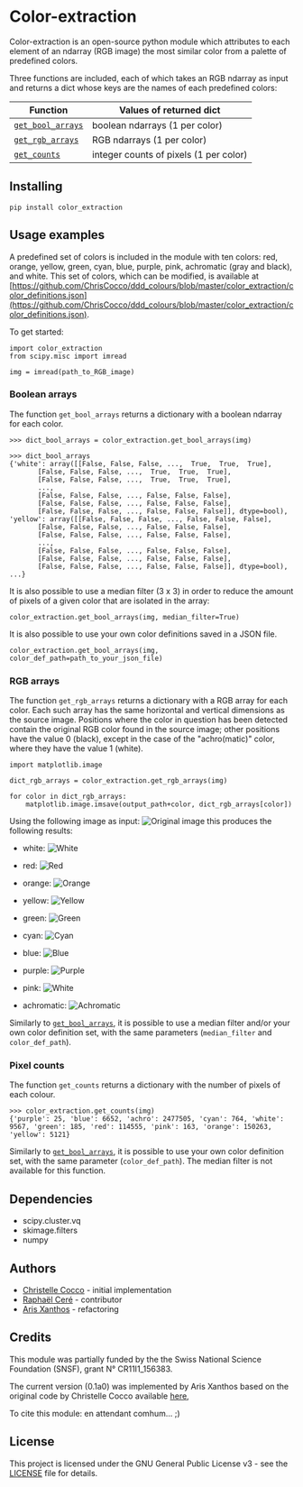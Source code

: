 
# Color-extraction

Color-extraction is an open-source python module which attributes to each element of an ndarray (RGB image) the most similar color from a palette of predefined colors.

Three functions are included, each of which takes an RGB ndarray as input and returns a dict whose keys are the names of each predefined colors:

Function | Values of returned dict
--- | ---
[`get_bool_arrays`](#boolean-array) | boolean ndarrays (1 per color)
[`get_rgb_arrays`](#rgb-arrays) | RGB ndarrays (1 per color)
[`get_counts`](#counts) | integer counts of pixels (1 per color)

## Installing

```
pip install color_extraction
```

## Usage examples

A predefined set of colors is included in the module with ten colors: red,
orange, yellow, green, cyan, blue, purple, pink, achromatic (gray and black),
and white. This set of colors, which can be modified, is available at
[https://github.com/ChrisCocco/ddd_colours/blob/master/color_extraction/color_definitions.json](https://github.com/ChrisCocco/ddd_colours/blob/master/color_extraction/color_definitions.json).

To get started:
```
import color_extraction
from scipy.misc import imread

img = imread(path_to_RGB_image)
```

[comment]: <> (RC: Comme il y a la demo dams le package, peut-être qu'il faudrait simplement dire coment lancer cette demo ici et ensuite on peut donner des détails comme ici-desous.)
[comment]: <> (AX: Personnellement je trouve bien comme ca.)

### Boolean arrays

[comment]: <> (RC: Je ne suis convaincu que ce soit nécessaire de donner l'output de cet exemple comme on dit déjà dans l'intro que cette fonction une ndarray bool poour chque couleur. Ce qui retourne ce que l'on appelle un mask par couleur.)
[comment]: <> (AX: l'exemple est parfaitement explicite, mais ça alourdit un peu la lecture en effet... Je trouverais plus utile de donner un exemple d'usage d'un tel masque. Quelque chose comme: "...returns a dictionary with a boolean ndarray for each color. Each such array has the same horizontal and vertical dimensions as the source image and can be thought of as a *mask* for the color in question." et on pourrait remplacer la partie de l'exemple qui affiche les arrays par un code qui les sauve, comme pour RGB plus bas, et afficher le résultat?)

The function `get_bool_arrays` returns a dictionary with a boolean ndarray for
each color.

```
>>> dict_bool_arrays = color_extraction.get_bool_arrays(img)

>>> dict_bool_arrays
{'white': array([[False, False, False, ...,  True,  True,  True],
       [False, False, False, ...,  True,  True,  True],
       [False, False, False, ...,  True,  True,  True],
       ...,
       [False, False, False, ..., False, False, False],
       [False, False, False, ..., False, False, False],
       [False, False, False, ..., False, False, False]], dtype=bool), 'yellow': array([[False, False, False, ..., False, False, False],
       [False, False, False, ..., False, False, False],
       [False, False, False, ..., False, False, False],
       ...,
       [False, False, False, ..., False, False, False],
       [False, False, False, ..., False, False, False],
       [False, False, False, ..., False, False, False]], dtype=bool), ...}
```


[comment]: <> (RC:  Ci-dessous ce sont les arguments de la fonction, peut-être reduire ceci à un paragraphe?)  
It is also possible to use a median filter (3 x 3) in order to reduce the amount of pixels of a given color that are isolated in the array:

```
color_extraction.get_bool_arrays(img, median_filter=True)
```

It is also possible to use your own color definitions saved in a JSON file.

```
color_extraction.get_bool_arrays(img, color_def_path=path_to_your_json_file)
```

### RGB arrays

The function `get_rgb_arrays` returns a dictionary with a RGB array for each color. Each such array has the same horizontal and vertical dimensions as the source image. Positions where the color in question has been detected contain the original RGB color found in the source image; other positions have the value 0 (black), except in the case of the "achro(matic)" color, where they have the value 1 (white).

```
import matplotlib.image

dict_rgb_arrays = color_extraction.get_rgb_arrays(img)

for color in dict_rgb_arrays:
    matplotlib.image.imsave(output_path+color, dict_rgb_arrays[color])
```

[comment]: <> (AX: peut-être réduire un peu la taille des images - originale ou affichée? les grands rectangles noirs successifs sont un peu encombrants...)  

Using the following image as input:
![Original image](tests/demo/Comic_mural_Le_jeune_Albert_Yves_Chaland_Bruxelles.jpg)
this produces the following results:

* white:
![White](tests/demo/white.png)

* red:
![Red](tests/demo/red.png)

* orange:
![Orange](tests/demo/orange.png)

* yellow:
![Yellow](tests/demo/yellow.png)

* green:
![Green](tests/demo/green.png)

* cyan:
![Cyan](tests/demo/cyan.png)

* blue:
![Blue](tests/demo/blue.png)

* purple:
![Purple](tests/demo/purple.png)

* pink:
![White](tests/demo/pink.png)

* achromatic:
![Achromatic](tests/demo/achro.png)

Similarly to [`get_bool_arrays`](#boolean-array), it is possible to use a median filter and/or your own color definition set, with the same parameters (`median_filter` and `color_def_path`).

### Pixel counts

The function `get_counts` returns a dictionary with the number of pixels of each colour.

```
>>> color_extraction.get_counts(img)
{'purple': 25, 'blue': 6652, 'achro': 2477505, 'cyan': 764, 'white': 9567, 'green': 185, 'red': 114555, 'pink': 163, 'orange': 150263, 'yellow': 5121}
```
Similarly to [`get_bool_arrays`](#boolean-array), it is possible to use your own color definition set, with the same parameter (`color_def_path`). The median filter is not available for this function.

## Dependencies

* scipy.cluster.vq
* skimage.filters
* numpy

## Authors

* [Christelle Cocco](https://github.com/ChrisCocco) - initial implementation
* [Raphaël Ceré](https://github.com/raphaelcere) - contributor
* [Aris Xanthos](https://github.com/axanthos) - refactoring

## Credits
This module was partially funded by the the Swiss National Science Foundation (SNSF), grant N° CR11I1_156383.

The current version (0.1a0) was implemented by Aris Xanthos based on the original code by Christelle Cocco available [here](color_extraction/fct_palette_man_RGB.py),

To cite this module: en attendant comhum... ;)

## License

This project is licensed under the GNU General Public License v3 - see the [LICENSE](LICENSE) file for details.
